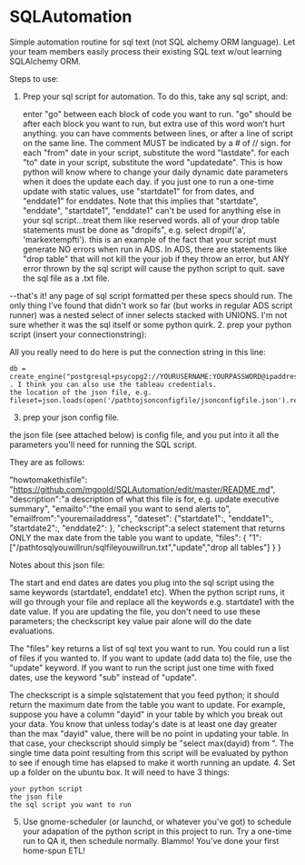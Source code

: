 # SQLAutomation
Simple automation routine for sql text (not SQL alchemy ORM language).  Let your team members easily process their existing SQL text w/out learning SQLAlchemy ORM.

Steps to use:

 1. Prep your sql script for automation. To do this, take any sql script, and:

    enter "go" between each block of code you want to run. "go" should be after each block you want to run, but extra use of this word won't hurt anything.
    you can have comments between lines, or after a line of script on the same line. The comment MUST be indicated by a # of // sign.
    for each "from" date in your script, substitute the word "lastdate". for each "to" date in your script, substitute the word "updatedate". This is how python will know where to change your daily dynamic date parameters when it does the update each day.
        if you just one to run a one-time update with static values, use "startdate1" for from dates, and "enddate1" for enddates.
        Note that this implies that "startdate", "enddate", "startdate1", "enddate1" can't be used for anything else in your sql script...treat them like reserved words. 
    all of your drop table statements must be done as "dropifs", e.g. select dropif('a', 'markextempfti').
        this is an example of the fact that your script must generate NO errors when run in ADS. In ADS, there are statements like "drop table" that will not kill the your job if they throw an error, but ANY error thrown by the sql script will cause the python script to quit. 
    save the sql file as a .txt file. 

--that's it! any page of sql script formatted per these specs should run. The only thing I've found that didn't work so far (but works in regular ADS script runner) was a nested select of inner selects stacked with UNIONS. I'm not sure whether it was the sql itself or some python quirk.
2. prep your python script (insert your connectionstring):

All you really need to do here is put the connection string in this line:

    db = create_engine("postgresql+psycopg2://YOURUSERNAME:YOURPASSWORD@ipaddress:port/server") . I think you can also use the tableau credentials.
    the location of the json file, e.g. fileset=json.loads(open('/pathtojsonconfigfile/jsonconfigfile.json').read()) 

3. prep your json config file.

the json file (see attached below) is config file, and you put into it all the parameters you'll need for running the SQL script.

They are as follows:

"howtomakethisfile": "https://github.com/mgoold/SQLAutomation/edit/master/README.md",
"description":"a description of what this file is for, e.g. update executive summary",
"emailto":"the email you want to send alerts to",
"emailfrom":"youremailaddress",
"dateset":
{"startdate1":<insert date>,
"enddate1":<insert date>,
"startdate2":<insert date>,
"enddate2":<insert date>
},
"checkscript":a select statement that returns ONLY the max date from the table you want to update,
"files":
{
"1":["/pathtosqlyouwillrun/sqlfileyouwillrun.txt","update","drop all tables"]
}
}

Notes about this json file:

The start and end dates are dates you plug into the sql script using the same keywords (startdate1, enddate1 etc). When the python script runs, it will go through your file and replace all the keywords e.g. startdate1 with the date value. If you are updating the file, you don't need to use these parameters; the checkscript key value pair alone will do the date evaluations.

The "files" key returns a list of sql text you want to run. You could run a list of files if you wanted to. If you want to update (add data to) the file, use the "update" keyword. If you want to run the script just one time with fixed dates, use the keyword "sub" instead of "update".

The checkscript is a simple sqlstatement that you feed python; it should return the maximum date from the table you want to update. For example, suppose you have a column "dayid" in your table by which you break out your data. You know that unless today's date is at least one day greater than the max "dayid" value, there will be no point in updating your table. In that case, your checkscript should simply be "select max(dayid) from <YOURTABLENAME>". The single time data point resulting from this script will be evaluated by python to see if enough time has elapsed to make it worth running an update.
4. Set up a folder on the ubuntu box. It will need to have 3 things:

    your python script
    the json file
    the sql script you want to run 
    
5. Use gnome-scheduler (or launchd, or whatever you've got) to schedule your adapation of the python script in this project to run.  Try a one-time run to QA it, then schedule normally.  Blammo!  You've done your first home-spun ETL!
